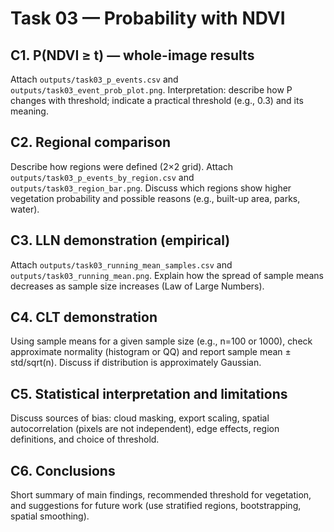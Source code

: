 # Task 03 — Probability with NDVI

## C1. P(NDVI ≥ t) — whole-image results
Attach `outputs/task03_p_events.csv` and `outputs/task03_event_prob_plot.png`.
Interpretation: describe how P changes with threshold; indicate a practical threshold (e.g., 0.3) and its meaning.

## C2. Regional comparison
Describe how regions were defined (2×2 grid). Attach `outputs/task03_p_events_by_region.csv` and `outputs/task03_region_bar.png`.
Discuss which regions show higher vegetation probability and possible reasons (e.g., built-up area, parks, water).

## C3. LLN demonstration (empirical)
Attach `outputs/task03_running_mean_samples.csv` and `outputs/task03_running_mean.png`.
Explain how the spread of sample means decreases as sample size increases (Law of Large Numbers).

## C4. CLT demonstration
Using sample means for a given sample size (e.g., n=100 or 1000), check approximate normality (histogram or QQ) and report sample mean ± std/sqrt(n). Discuss if distribution is approximately Gaussian.

## C5. Statistical interpretation and limitations
Discuss sources of bias: cloud masking, export scaling, spatial autocorrelation (pixels are not independent), edge effects, region definitions, and choice of threshold.

## C6. Conclusions
Short summary of main findings, recommended threshold for vegetation, and suggestions for future work (use stratified regions, bootstrapping, spatial smoothing).

